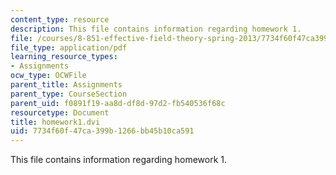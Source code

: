 ```yaml
---
content_type: resource
description: This file contains information regarding homework 1.
file: /courses/8-851-effective-field-theory-spring-2013/7734f60f47ca399b1266bb45b10ca591_MIT8_851S13_homework1.pdf
file_type: application/pdf
learning_resource_types:
- Assignments
ocw_type: OCWFile
parent_title: Assignments
parent_type: CourseSection
parent_uid: f0891f19-aa8d-df8d-97d2-fb540536f68c
resourcetype: Document
title: homework1.dvi
uid: 7734f60f-47ca-399b-1266-bb45b10ca591
---
```

This file contains information regarding homework 1.

